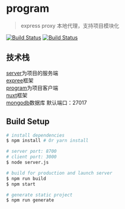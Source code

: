 # program

> express proxy 本地代理，支持项目模块化

[![Build Status](https://img.shields.io/myget/mongodb/v/MongoDB.Driver.Core.svg)](https://github.com/mongodb/mongo)
[![Build Status](https://img.shields.io/npm/v/npm.svg)](https://github.com/npm/npm)

## 技术栈
 [server](https://github.com/q867427795/express/tree/master/server)为项目的服务端
 </br>
 [expree](http://www.expressjs.com.cn/)框架
 </br>
 [program](https://github.com/q867427795/express/tree/master/program)为项目客户端
 </br>
 [nuxt](https://nuxtjs.org/)框架
 </br>
 [mongodb](https://www.mongodb.com/)数据库
 默认端口：27017
 
## Build Setup
``` bash
# install dependencies
$ npm install # Or yarn install

# server port: 8700
# client port: 3000
$ node server.js

# build for production and launch server
$ npm run build
$ npm start

# generate static project
$ npm run generate
```
